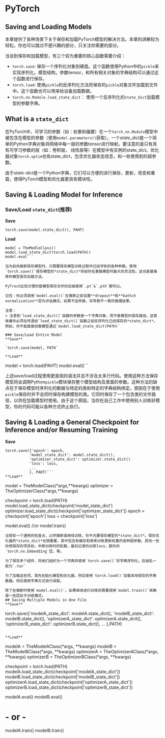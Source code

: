 # PyTorch
## Saving and Loading Models
本章提供了各种场景下关于保存和加载PyTorch模型的解决方法。本章的讲解较为轻松，你也可以跳过不感兴趣的部分，只关注你需要的部分。

当谈到保存和加载模型，有三个较为重要的核心函数需要介绍：
+ `torch.save`: 保存一个序列化对象到硬盘。这个函数使用Python中的`pickle`来实现序列化。模型结构，参数tensor，和所有相关对象的字典结构可以通过这个函数进行保存。
+ `torch.load`: 使用`pickle`的反序列化方法将保存的`pickle`对象文件加载到文件中。这个函数也可以用来给设备加载数据。
+ `torch.nn.Module.load_state_dict`： 使用一个反序列化的`state_dict`加载模型的参数字典。

## What is a `state_dict`
在PyTorch中，可学习的参数（如：权重和偏置）在一个`torch.nn.Module`模型中被包含在模型的参数（使用`model.parameters()`获取）。一个*state_dict*是一个简单的Python字典对象将网络中每一层的参数tensor进行映射。要注意的是只有具有可学习参数的层（如：卷积层， 线性层等）在模型中有实例的state_dict。优化器对象`torch.optim`也有state_dict，包含优化器状态信息，和一些使用到的超参数。

由于*state-dict*是一个Python字典，它们可以方便的进行保存，更新，改变和重载，使得PyTorch模型和优化器更具有模块性。
## Saving & Loading Model for Inference
### Save/Load `state_dict`(推荐)
**Save**

`torch.save(model.state_dict(), PAHT)`

**Load**

```
model = TheModleClass()
model.load_state_dict(torch.load(PATH))
model.eval```

当为前向推断保存模型时，只需要保存模型训练过程中已经学到的各种参数。使用`torch.save()`保存模型的*state_dict*将给你在重载模型时最大的灵活性。这也是最推荐的模型保存加载方法。

PyTroch比较方便的是模型保存文件的后缀使用`.pt`&`.pth`都可以。

记住：你必须调用`model.eval()`在推断之前设置**dropout**和**bathch normalization**层为评估模式。如果不这样做，将导致不一致的推理结果。

注意：
> 注意到`load_state_dict()`函数的参数是一个字典对象，而不是模型的保存路径。这意味着你必须在传递给`load_state_dict()`函数之前反序列化已经保存的*state_dict*。例如，你不能直接加载模型通过`model.load_state_dict(PATH)`

### Save/Load Entire Model
**Save**

`torch.save(model, PATH`

**Load**

```
model = torch.load(PAHT)
model.eval()```

上述save/load过程使用更直观的语法并且不涉及太多行代码。使用这种方法保存模型将会调用Python`pickle`模块保存整个模型结构及里面的参数。这种方法的缺点在于保存模型时序列化的数据与特定的类和特定的字典结构绑定。原因在于使用`pickle`保存时并不会同时保存构建模型的类。它同时保存了一个包含类的文件路径，以供在加载模型时使用。由于这个原因，当你在自己工作中使用别人训练好模型，你的代码可能以各种方式终止执行。

## Saving & Loading a General Checkpoint for Inference and/or Resuming Training
**Save**

```
torch.save({'epoch': epoch,
           'model_state_dict': model.state_dict(),
           'optimizer_state_dict': optimizer.state_dict()
           'loss': loss,
           ...
           }, PAHT)```
**Load**
```
model = TheModelClass(*args,**kwargs)
optimizer = TheOptimizerClass(*args,**kwargs)

checkpoint = torch.load(PATH)
model.load_state_dict(checkpoint('model_state_dict')
optimizer.load_state_dict(checkpoint['optimizer_state_dict'])
epoch = checkpoint['epoch']
loss = checkpoint['loss']

model.eval()
//or
model.train()
```
当保存一个通用的检查点，以供推断或继续训练，你不光要保存模型的*state_dict*。保存优化器的*state_dict*也很重要，其中包含有缓存和用来训练更新权重的各种超参数。其他一些你想保存的项目如，中断训练时的轮数，最后记录的训练loss，额外的`torch.nn.Embedding`层，等。

为了保存多个组件，将他们组织为一个字典并使用`torch.save()`将字典序列化。后缀名一般为`.tar`

为了加载这些项，首先初始化模型和优化器，然后使用`torch.load()`加载本地保存的字典数据。然后使用字典方式进行读取。

除了在推断时使用`model.eval()`。如果继续进行训练则需要调用`model.train()`来确保一些层处于训练模式。
## Saving Multiple Models in One File
**Save**

```
torch.save({'modelA_state_dict': modelA.state_dict(),
            'modelB_state_dict': modelB.state_dict(),
            'optimizerA_state_dict': optimizerA.state_dcit(),
            'optimizerB_state_dict': optimizerB.state_dict(),
            ...
            },PATH)
```

**Load**

```
modelA = TheModelAClass(*args, **kwargs)
modelB = TheModelBClass(*args, **kwargs)
optimizerA = TheOptimizerAClass(*args, **kwargs)
optimizerB = TheOptimizerBClass(*args, **kwargs)

checkpoint = torch.load(PATH)
modelA.load_state_dict(checkpoint['modelA_state_dict'])
modelB.load_state_dict(checkpoint['modelB_state_dict'])
optimizerA.load_state_dict(checkpoint['optimizerA_state_dict'])
optimizerB.load_state_dict(checkpoint['optimizerB_state_dict'])

modelA.eval()
modelB.eval()
# - or -
modelA.train()
modelB.train()
```